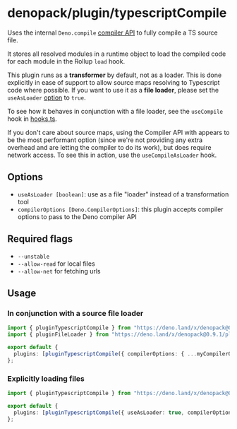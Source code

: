 # denopack/plugin/typescriptCompile

Uses the internal `Deno.compile` [compiler API](https://deno.land/manual/runtime/compiler_apis) to fully compile a TS source file.

It stores all resolved modules in a runtime object to load the compiled code for each module in the Rollup `load` hook.

This plugin runs as a **transformer** by default, not as a loader. This is done explicitly in ease of support to allow source maps resolving to Typescript code where possible. If you want to use it as a **file loader**, please set the `useAsLoader` [option](#options) to `true`.

To see how it behaves in conjunction with a file loader, see the `useCompile` hook in [hooks.ts](../).

If you don't care about source maps, using the Compiler API with appears to be the most performant option (since we're not providing any extra overhead and are letting the compiler to do its work), but does require network access. To see this in action, use the `useCompileAsLoader` hook.

## Options

- `useAsLoader [boolean]`: use as a file "loader" instead of a transformation tool
- `compilerOptions [Deno.CompilerOptions]`: this plugin accepts compiler options to pass to the Deno compiler API

## Required flags

- `--unstable`
- `--allow-read` for local files
- `--allow-net` for fetching urls

## Usage

### In conjunction with a source file loader

```ts
import { pluginTypescriptCompile } from "https://deno.land/x/denopack@0.9.1/plugin/typescriptCompile/mod.ts";
import { pluginFileLoader } from "https://deno.land/x/denopack@0.9.1/plugin/fileLoader/mod.ts";

export default {
  plugins: [pluginTypescriptCompile({ compilerOptions: { ...myCompilerOptions } }), pluginFileLoader()],
};
```

### Explicitly loading files

```ts
import { pluginTypescriptCompile } from "https://deno.land/x/denopack@0.9.1/plugin/typescriptCompile/mod.ts";

export default {
  plugins: [pluginTypescriptCompile({ useAsLoader: true, compilerOptions: { ...myCompilerOptions } })],
};
```
